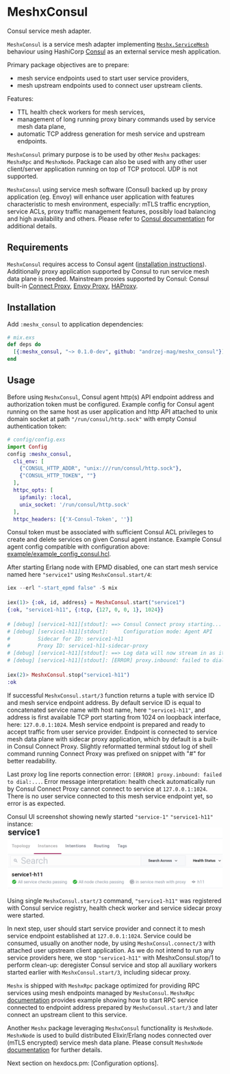 # MeshxConsul

<!-- MDOC !-->
Consul service mesh adapter.

`MeshxConsul` is a service mesh adapter implementing [`Meshx.ServiceMesh`](https://github.com/andrzej-mag/meshx/blob/master/lib/meshx_service_mesh.ex) behaviour using HashiCorp [Consul](https://www.consul.io/) as an external service mesh application.

Primary package objectives are to prepare:
  * mesh service endpoints used to start user service providers,
  * mesh upstream endpoints used to connect user upstream clients.

Features:
  * TTL health check workers for mesh services,
  * management of long running proxy binary commands used by service mesh data plane,
  * automatic TCP address generation for mesh service and upstream endpoints.

`MeshxConsul` primary purpose is to be used by other `Meshx` packages: `MeshxRpc` and `MeshxNode`. Package can also be used with any other user client/server application running on top of TCP protocol. UDP is not supported.

`MeshxConsul` using service mesh software (Consul) backed up by proxy application (eg. Envoy) will enhance user application with features characteristic to mesh environment, especially: mTLS traffic encryption, service ACLs, proxy traffic management features, possibly load balancing and high availability and others. Please refer to [Consul documentation](https://www.consul.io/docs) for additional details.

## Requirements
`MeshxConsul` requires access to Consul agent ([installation instructions](https://www.consul.io/docs/install)). Additionally proxy application supported by Consul to run service mesh data plane is needed. Mainstream proxies supported by Consul: Consul built-in [Connect Proxy](https://www.consul.io/docs/connect/proxies/built-in), [Envoy Proxy](https://www.envoyproxy.io/), [HAProxy](https://github.com/haproxytech/haproxy-consul-connect).

## Installation
Add `:meshx_consul` to application dependencies:
```elixir
# mix.exs
def deps do
  [{:meshx_consul, "~> 0.1.0-dev", github: "andrzej-mag/meshx_consul"}]
end
```

## Usage
Before using `MeshxConsul`, Consul agent http(s) API endpoint address and authorization token must be configured.
Example config for Consul agent running on the same host as user application and http API attached to unix domain socket at path `"/run/consul/http.sock"` with empty Consul authentication token:
```elixir
# config/config.exs
import Config
config :meshx_consul,
  cli_env: [
    {"CONSUL_HTTP_ADDR", "unix:///run/consul/http.sock"},
    {"CONSUL_HTTP_TOKEN", ""}
  ],
  httpc_opts: [
    ipfamily: :local,
    unix_socket: '/run/consul/http.sock'
  ],
  httpc_headers: [{'X-Consul-Token', ''}]
```
Consul token must be associated with sufficient Consul ACL privileges to create and delete services on given Consul agent instance. Example Consul agent config compatible with configuration above: [example/example_config_consul.hcl](https://github.com/andrzej-mag/meshx_consul/blob/master/example/example_config_consul.hcl).

After starting Erlang node with EPMD disabled, one can start mesh service named here `"service1"` using `MeshxConsul.start/4`:

```elixir
iex --erl "-start_epmd false" -S mix

iex(1)> {:ok, id, address} = MeshxConsul.start("service1")
{:ok, "service1-h11", {:tcp, {127, 0, 0, 1}, 1024}}

# [debug] [service1-h11][stdout]: ==> Consul Connect proxy starting...
# [debug] [service1-h11][stdout]:     Configuration mode: Agent API
#         Sidecar for ID: service1-h11
#         Proxy ID: service1-h11-sidecar-proxy
# [debug] [service1-h11][stdout]: ==> Log data will now stream in as it occurs:
# [debug] [service1-h11][stdout]: [ERROR] proxy.inbound: failed to dial: error="dial tcp 127.0.0.1:1024: connect: connection refused"

iex(2)> MeshxConsul.stop("service1-h11")
:ok
```

If successful `MeshxConsul.start/3` function returns a tuple with service ID and mesh service endpoint address. By default service ID is equal to concatenated service name with host name, here `"service1-h11"`, and address is first available TCP port starting from 1024 on loopback interface, here: `127.0.0.1:1024`. Mesh service endpoint is prepared and ready to accept traffic from user service provider. Endpoint is connected to service mesh data plane with sidecar proxy application, which by default is a built-in Consul Connect Proxy. Slightly reformatted terminal stdout log of shell command running Connect Proxy was prefixed on snippet with "#" for better readability.

Last proxy log line reports connection error: `[ERROR] proxy.inbound: failed to dial:...`. Error message interpretation: health check automatically run by Consul Connect Proxy cannot connect to service at `127.0.0.1:1024`. There is no user service connected to this mesh service endpoint yet, so error is as expected.

Consul UI screenshot showing newly started `"service-1"` `"service1-h11"` instance:
![image](assets/service1.png)


Using single `MeshxConsul.start/3` command, `"service1-h11"` was registered with Consul service registry, health check worker and service sidecar proxy were started.

In next step, user should start service provider and connect it to mesh service endpoint established at `127.0.0.1:1024`. Service could be consumed, usually on another node, by using `MeshxConsul.connect/3` with attached user upstream client application. As we do not intend to run any service providers here, we stop `"service1-h11"` with MeshxConsul.stop/1 to perform clean-up: deregister Consul service and stop all auxiliary workers started earlier with `MeshxConsul.start/3`, including sidecar proxy.

`Meshx` is shipped with `MeshxRpc` package optimized for providing RPC services using mesh endpoints managed by `MeshxConsul`. `MeshxRpc` [documentation](https://github.com/andrzej-mag/meshx_rpc/#example-2-service-mesh-using-meshxconsul) provides example showing how to start RPC service connected to endpoint address prepared by `MeshxConsul.start/3` and later connect an upstream client to this service.

Another `Meshx` package leveraging `MeshxConsul` functionality is `MeshxNode`. `MeshxNode` is used to build distributed Elixir/Erlang nodes connected over (mTLS encrypted) service mesh data plane. Please consult `MeshxNode` [documentation](https://github.com/andrzej-mag/meshx_node#usage) for further details.

<!-- MDOC !-->

Next section on hexdocs.pm: [Configuration options].

